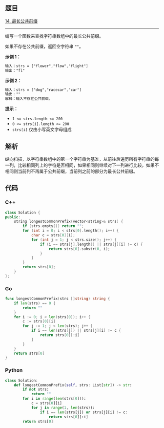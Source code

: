 ## 题目

[14. 最长公共前缀](https://leetcode.cn/problems/longest-common-prefix/)

---

编写一个函数来查找字符串数组中的最长公共前缀。

如果不存在公共前缀，返回空字符串 `""`。

**示例 1：**

```txt
输入：strs = ["flower","flow","flight"]
输出："fl"
```

**示例 2：**

```txt
输入：strs = ["dog","racecar","car"]
输出：""
解释：输入不存在公共前缀。
```

**提示：**

- `1 <= strs.length <= 200`
- `0 <= strs[i].length <= 200`
- `strs[i]` 仅由小写英文字母组成

## 解析

纵向扫描，以字符串数组中的第一个字符串为基准，从前往后遍历所有字符串的每一列，比较相同列上的字符是否相同，如果相同则继续对下一列进行比较，如果不相同则当前列不再属于公共前缀，当前列之前的部分为最长公共前缀。

## 代码

### C++

```cpp
class Solution {
public:
    string longestCommonPrefix(vector<string>& strs) {
        if (strs.empty()) return "";
        for (int i = 0; i < strs[0].length(); i++) {
            char c = strs[0][i];
            for (int j = 1; j < strs.size(); j++) {
                if (i == strs[j].length() || strs[j][i] != c) {
                    return strs[0].substr(0, i);
                }
            }
        }
        return strs[0];
    }
};
```

### Go

```go
func longestCommonPrefix(strs []string) string {
	if len(strs) == 0 {
		return ""
	}
	for i := 0; i < len(strs[0]); i++ {
		c := strs[0][i]
		for j := 1; j < len(strs); j++ {
			if i == len(strs[j]) || strs[j][i] != c {
				return strs[0][:i]
			}
		}
	}
	return strs[0]
}
```

### Python

```python
class Solution:
    def longestCommonPrefix(self, strs: List[str]) -> str:
        if not strs:
            return ""
        for i in range(len(strs[0])):
            c = strs[0][i]
            for j in range(1, len(strs)):
                if i == len(strs[j]) or strs[j][i] != c:
                    return strs[0][:i]
        return strs[0]
```
